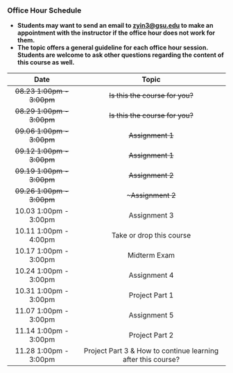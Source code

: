 ### Office Hour Schedule

+ **Students may want to send an email to zyin3@gsu.edu to make an appointment with the instructor if the office hour does not work for them.**
+ **The topic offers a general guideline for each office hour session. Students are welcome to ask other questions regarding the content of this course as well.**

| Date                 | Topic                              |
|:--------------------:| :---------------------------------:|
| ~~08.23 1:00pm - 3:00pm~~ | ~~Is this the course for you?~~ |
| ~~08.29 1:00pm - 3:00pm~~ | ~~Is this the course for you?~~ |
| ~~09.06 1:00pm - 3:00pm~~ | ~~Assignment 1~~ |                  
| ~~09.12 1:00pm - 3:00pm~~ | ~~Assignment 1~~ |
| ~~09.19 1:00pm - 3:00pm~~ | ~~Assignment 2~~ |      
| ~~09.26 1:00pm - 3:00pm~~ |~~~Assignment 2~~ |         
| 10.03 1:00pm - 3:00pm | Assignment 3  | 
| 10.11 1:00pm - 4:00pm | Take or drop this course|
| 10.17 1:00pm - 3:00pm | Midterm Exam | 
| 10.24 1:00pm - 3:00pm | Assignment 4 |    
| 10.31 1:00pm - 3:00pm | Project Part 1 | 
| 11.07 1:00pm - 3:00pm | Assignment 5 | 
| 11.14 1:00pm - 3:00pm | Project Part 2 | 
| 11.28 1:00pm - 3:00pm | Project Part 3 & How to continue learning after this course?|
